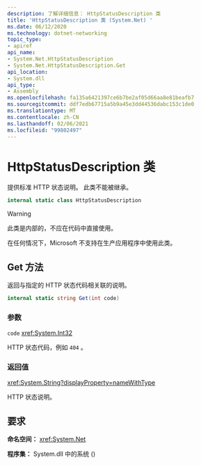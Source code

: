 ```yaml
---
description: 了解详细信息： HttpStatusDescription 类
title: 'HttpStatusDescription 类 (System.Net) '
ms.date: 06/12/2020
ms.technology: dotnet-networking
topic_type:
- apiref
api_name:
- System.Net.HttpStatusDescription
- System.Net.HttpStatusDescription.Get
api_location:
- System.dll
api_type:
- Assembly
ms.openlocfilehash: fa135a6421397ce6b7be2af05d66aa8e81beafb7
ms.sourcegitcommit: ddf7edb67715a5b9a45e3dd44536dabc153c1de0
ms.translationtype: MT
ms.contentlocale: zh-CN
ms.lasthandoff: 02/06/2021
ms.locfileid: "99802497"
---
```

# <a name="httpstatusdescription-class"></a>HttpStatusDescription 类

提供标准 HTTP 状态说明。 此类不能被继承。

```csharp
internal static class HttpStatusDescription
```

> [!WARNING]
> 此类是内部的，不应在代码中直接使用。
>
> 在任何情况下，Microsoft 不支持在生产应用程序中使用此类。

## <a name="get-method"></a>Get 方法

返回与指定的 HTTP 状态代码相关联的说明。

```csharp
internal static string Get(int code)
```

### <a name="parameters"></a>参数

`code` <xref:System.Int32>

HTTP 状态代码，例如 `404` 。

### <a name="return-value"></a>返回值

<xref:System.String?displayProperty=nameWithType>

HTTP 状态说明。

## <a name="requirements"></a>要求

**命名空间：** <xref:System.Net>

**程序集：** System.dll 中的系统 () 
